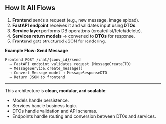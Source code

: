 ## **How It All Flows**

1. **Frontend** sends a request (e.g., new message, image upload).
2. **FastAPI endpoint** receives it and validates input using **DTOs**.
3. **Service layer** performs DB operations (create/list/fetch/delete).
4. **Services return models** → converted to **DTOs** for response.
5. **Frontend** gets structured JSON for rendering.

**Example Flow: Send Message**

```
Frontend POST /chat/{conv_id}/send
  → FastAPI endpoint validates request (MessageCreateDTO)
  → MessageService.create_message()
  → Convert Message model → MessageResponseDTO
  → Return JSON to frontend
```

---

This architecture is **clean, modular, and scalable**:

* Models handle persistence.
* Services handle business logic.
* DTOs handle validation and API schemas.
* Endpoints handle routing and conversion between DTOs and services.
